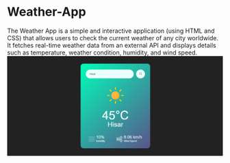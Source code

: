 # Weather-App
The Weather App is a simple and interactive application (using HTML and CSS) that allows users to check the current weather of any city worldwide. It fetches real-time weather data from an external API and displays details such as temperature, weather condition, humidity, and wind speed.
![image alt](https://github.com/rohitverma2002/Weather-App/blob/main/weather%20dis.PNG?raw=true)
